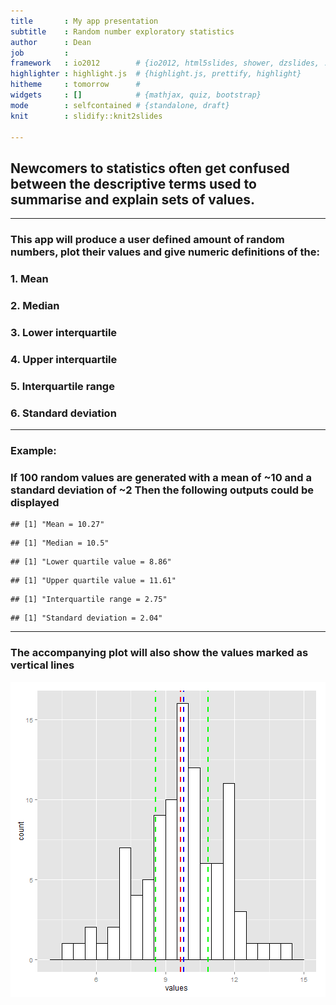 ```yaml
---
title       : My app presentation
subtitle    : Random number exploratory statistics
author      : Dean
job         : 
framework   : io2012        # {io2012, html5slides, shower, dzslides, ...}
highlighter : highlight.js  # {highlight.js, prettify, highlight}
hitheme     : tomorrow      # 
widgets     : []            # {mathjax, quiz, bootstrap}
mode        : selfcontained # {standalone, draft}
knit        : slidify::knit2slides

--- 
```

  
    
## Newcomers to statistics often get confused between the descriptive terms used to summarise and explain sets of values.

---

### This app will produce a user defined amount of random numbers, plot their values and give numeric definitions of the:  
  
### 1. Mean  
### 2. Median  
### 3. Lower interquartile  
### 4. Upper interquartile  
### 5. Interquartile range  
### 6. Standard deviation  

---

### Example:  

### If 100 random values are generated with a mean of ~10 and a standard deviation of ~2 Then the following outputs could be displayed  


```
## [1] "Mean = 10.27"
```

```
## [1] "Median = 10.5"
```

```
## [1] "Lower quartile value = 8.86"
```

```
## [1] "Upper quartile value = 11.61"
```

```
## [1] "Interquartile range = 2.75"
```

```
## [1] "Standard deviation = 2.04"
```

---

### The accompanying plot will also show the values marked as vertical lines

![plot of chunk unnamed-chunk-2](assets/fig/unnamed-chunk-2.png) 
